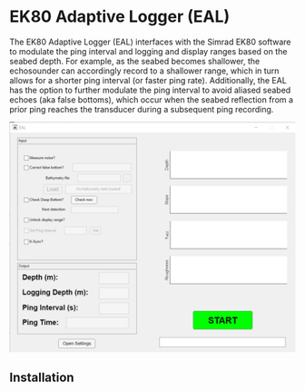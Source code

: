 # EK80 Adaptive Logger (EAL)

The EK80 Adaptive Logger (EAL) interfaces with the Simrad EK80 software to modulate the ping interval and logging and display ranges based on the seabed depth. For example, as the seabed becomes shallower, the echosounder can accordingly record to a shallower range, which in turn allows for a shorter ping interval (or faster ping rate). Additionally, the EAL has the option to further modulate the ping interval to avoid aliased seabed echoes (aka false bottoms), which occur when the seabed reflection from a prior ping reaches the transducer during a subsequent ping recording.

![alt text](https://github.com/jrenfree/EAL/blob/master/Figures/EAL_GUI.png "Image of EAL GUI")

## Installation

